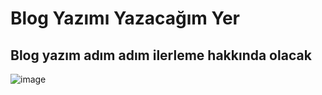 # Blog Yazımı Yazacağım Yer
## Blog yazım adım adım ilerleme hakkında olacak
![image](https://user-images.githubusercontent.com/62393934/191969356-2642315b-3bae-490d-97a1-6ee552386d50.png)
